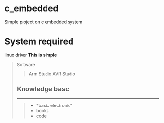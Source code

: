 # c_embedded
Simple project on c embedded system

# System required
linux driver <strong>This is simple</strong>
> Software
> > Arm Studio
> > AVR Studio
> ## Knowledge basc
> ___
> > - *basic electronic"
> > - books
> > - code
